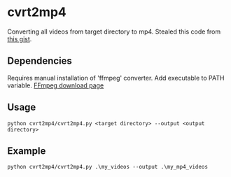 # cvrt2mp4

Converting all videos from target directory to mp4. Stealed this code from [this gist](https://gist.github.com/wahengchang/19a65f561fdb57846e0f7c512028cb0d).

## Dependencies

Requires manual installation of 'ffmpeg' converter. Add executable to PATH variable.
[FFmpeg download page](https://www.ffmpeg.org/)

## Usage
```Shell
python cvrt2mp4/cvrt2mp4.py <target directory> --output <output directory>
```

## Example
```Shell
python cvrt2mp4/cvrt2mp4.py .\my_videos --output .\my_mp4_videos
```
